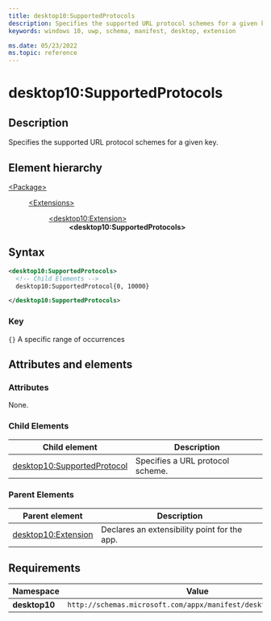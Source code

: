 ```yaml
---
title: desktop10:SupportedProtocols
description: Specifies the supported URL protocol schemes for a given key.
keywords: windows 10, uwp, schema, manifest, desktop, extension

ms.date: 05/23/2022
ms.topic: reference
---
```


# desktop10:SupportedProtocols

## Description

Specifies the supported URL protocol schemes for a given key.

## Element hierarchy

<dl>
<dt><a href="element-package.md">&lt;Package&gt;</a></dt>
<dd>
<dl>
<dt><a href="element-extensions.md">&lt;Extensions&gt;</a></dt>
<dd>
<dl>
<dt><a href="element-desktop10-extension.md">&lt;desktop10:Extension&gt;</a></dt>
<dd><strong>&lt;desktop10:SupportedProtocols&gt;</strong></dd>
</dd>
</dl>
</dd>
</dl>
</dd>
</dl>

## Syntax

```xml
<desktop10:SupportedProtocols>
  <!-- Child Elements -->
  desktop10:SupportedProtocol{0, 10000}

</desktop10:SupportedProtocols>
```

### Key

`{}` A specific range of occurrences

## Attributes and elements

### Attributes

None.

### Child Elements

| Child element | Description |
|-|-|
| [desktop10:SupportedProtocol](element-desktop10-supportedprotocol.md) | Specifies a URL protocol scheme. |

### Parent Elements

| Parent element | Description |
|-|-|
| [desktop10:Extension](element-desktop10-extension.md) | Declares an extensibility point for the app. |

## Requirements

| Namespace | Value |
|-|-|
| **desktop10** | `http://schemas.microsoft.com/appx/manifest/desktop/windows10/10` |